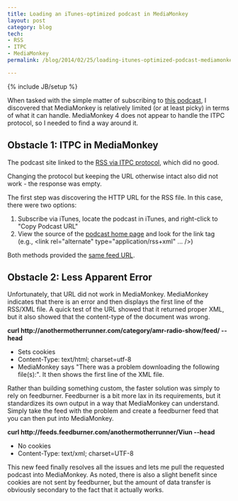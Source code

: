 ```yaml
---
title: Loading an iTunes-optimized podcast in MediaMonkey
layout: post
category: blog
tech:
- RSS
- ITPC
- MediaMonkey
permalink: /blog/2014/02/25/loading-itunes-optimized-podcast-mediamonkey

---
```

{% include JB/setup %}
<div id="node-319" class="node node-blog node-promoted">
  <div class="content clearfix">
    <div class="field field-name-body field-type-text-with-summary field-label-hidden"><div class="field-items"><div class="field-item even"><p>When tasked with the simple matter of subscribing to <a href="http://anothermotherrunner.com/amr-radio/">this podcast</a>, I discovered that MediaMonkey is relatively limited (or at least picky) in terms of what it can handle. MediaMonkey 4 does not appear to handle the ITPC protocol, so I needed to find a way around it.</p>
<!--break-->
<h2>
	Obstacle 1: ITPC in MediaMonkey</h2>
<p>The podcast site linked to the <a href="http://itpc://podcasts.streamtheworld.com/podcast/audio-2331-DMqRQrk-1010721.rss">RSS via ITPC protocol</a>, which did no good.</p>
<p>Changing the protocol but keeping the URL otherwise intact also did not work - the response was empty.</p>
<p>The first step was discovering the HTTP URL for the RSS file. In this case, there were two options:</p>
<ol><li>
		Subscribe via iTunes, locate the podcast in iTunes, and right-click to "Copy Podcast URL"</li>
	<li>
		View the source of the <a href="http://anothermotherrunner.com/amr-radio/">podcast home page</a> and look for the link tag (e.g., &lt;link rel="alternate" type="application/rss+xml" ... /&gt;)</li>
</ol><p>Both methods provided the <a href="http://anothermotherrunner.com/category/amr-radio-show/feed/">same feed URL</a>.</p>
<h2>
	Obstacle 2: Less Apparent Error</h2>
<p>Unfortunately, that URL did not work in MediaMonkey. MediaMonkey indicates that there is an error and then displays the first line of the RSS/XML file. A quick test of the URL showed that it returned proper XML, but it also showed that the content-type of the document was wrong.</p>
<p><strong>curl http://anothermotherrunner.com/category/amr-radio-show/feed/ --head</strong></p>
<ul><li>
		Sets cookies</li>
	<li>
		<div>
			Content-Type: text/html; charset=utf-8</div>
	</li>
	<li>
		<div>
			MediaMonkey says "There was a problem downloading the following file(s):". It then shows the first line of the XML file.</div>
	</li>
</ul><div>
	Rather than building something custom, the faster solution was simply to rely on feedburner. Feedburner is a bit more lax in its requirements, but it standardizes its own output in a way that MediaMonkey can understand. Simply take the feed with the problem and create a feedburner feed that you can then put into MediaMonkey.</div>
<p><strong>curl http://feeds.feedburner.com/anothermotherrunner/Viun --head</strong></p>
<ul><li>
		No cookies</li>
	<li>
		<div>
			Content-Type: text/xml; charset=UTF-8</div>
	</li>
</ul><div>
	This new feed finally resolves all the issues and lets me pull the requested podcast into MediaMonkey. As noted, there is also a slight benefit since cookies are not sent by feedburner, but the amount of data transfer is obviously secondary to the fact that it actually works.</div>
</div></div></div>  </div>
</div>
